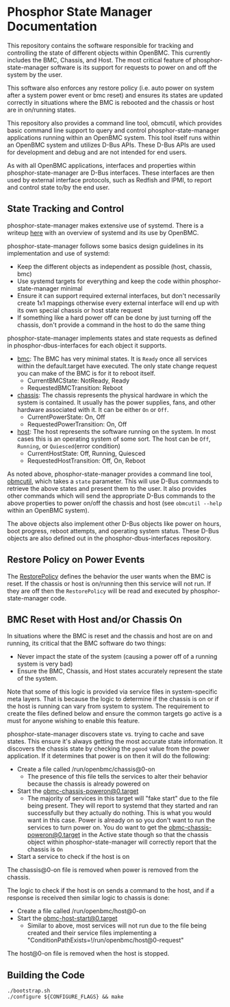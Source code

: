 # Phosphor State Manager Documentation

This repository contains the software responsible for tracking and controlling
the state of different objects within OpenBMC. This currently includes the
BMC, Chassis, and Host. The most critical feature of phosphor-state-manager
software is its support for requests to power on and off the system by the user.

This software also enforces any restore policy (i.e. auto power on system after
a system power event or bmc reset) and ensures its states are updated correctly
in situations where the BMC is rebooted and the chassis or host are in
on/running states.

This repository also provides a command line tool, obmcutil, which provides
basic command line support to query and control phosphor-state-manager
applications running within an OpenBMC system. This tool itself runs within an
OpenBMC system and utilizes D-Bus APIs. These D-Bus APIs are used for
development and debug and are not intended for end users.

As with all OpenBMC applications, interfaces and properties within
phosphor-state-manager are D-Bus interfaces. These interfaces are then used
by external interface protocols, such as Redfish and IPMI, to report and
control state to/by the end user.

## State Tracking and Control

phosphor-state-manager makes extensive use of systemd. There is a writeup
[here][1] with an overview of systemd and its use by OpenBMC.

phosphor-state-manager follows some basics design guidelines in its
implementation and use of systemd:
- Keep the different objects as independent as possible (host, chassis, bmc)
- Use systemd targets for everything and keep the code within
  phosphor-state-manager minimal
- Ensure it can support required external interfaces, but don't necessarily
  create 1x1 mappings otherwise every external interface will end up with its
  own special chassis or host state request
- If something like a hard power off can be done by just turning off the
  chassis, don't provide a command in the host to do the same thing

phosphor-state-manager implements states and state requests as defined in
phosphor-dbus-interfaces for each object it supports.
- [bmc][2]: The BMC has very minimal states. It is `Ready` once all services
  within the default.target have executed. The only state change request you
  can make of the BMC is for it to reboot itself.
  - CurrentBMCState: NotReady, Ready
  - RequestedBMCTransition: Reboot
- [chassis][3]: The chassis represents the physical hardware in which the system
  is contained. It usually has the power supplies, fans, and other hardware
  associated with it. It can be either `On` or `Off`.
  - CurrentPowerState: On, Off
  - RequestedPowerTransition: On, Off
- [host][4]: The host represents the software running on the system. In most
  cases this is an operating system of some sort. The host can be `Off`,
  `Running`, or `Quiesced`(error condition)
  - CurrentHostState: Off, Running, Quiesced
  - RequestedHostTransition: Off, On, Reboot

As noted above, phosphor-state-manager provides a command line tool,
[obmcutil][5], which takes a `state` parameter. This will use D-Bus commands to
retrieve the above states and present them to the user. It also provides other
commands which will send the appropriate D-Bus commands to the above properties
to power on/off the chassis and host (see `obmcutil --help` within an OpenBMC
system).

The above objects also implement other D-Bus objects like power on hours, boot
progress, reboot attempts, and operating system status. These D-Bus objects are
also defined out in the phosphor-dbus-interfaces repository.

## Restore Policy on Power Events

The [RestorePolicy][6] defines the behavior the user wants when the BMC is
reset. If the chassis or host is on/running then this service will not run.
If they are off then the `RestorePolicy` will be read and executed by
phosphor-state-manager code.

## BMC Reset with Host and/or Chassis On

In situations where the BMC is reset and the chassis and host are on and
running, its critical that the BMC software do two things:
- Never impact the state of the system (causing a power off of a running system
is very bad)
- Ensure the BMC, Chassis, and Host states accurately represent the state of the
system.

Note that some of this logic is provided via service files in system-specific
meta layers. That is because the logic to determine if the chassis is on or
if the host is running can vary from system to system. The requirement to
create the files defined below and ensure the common targets go active is a
must for anyone wishing to enable this feature.

phosphor-state-manager discovers state vs. trying to cache and save states. This
ensure it's always getting the most accurate state information. It discovers the
chassis state by checking the `pgood` value from the power application. If it
determines that power is on then it will do the following:
- Create a file called /run/openbmc/chassis@0-on
  - The presence of this file tells the services to alter their behavior because
    the chassis is already powered on
- Start the obmc-chassis-poweron@0.target
  - The majority of services in this target will "fake start" due to the file
    being present. They will report to systemd that they started and ran
    successfully but they actually do nothing. This is what you would want in
    this case. Power is already on so you don't want to run the services to turn
    power on. You do want to get the obmc-chassis-poweron@0.target in the Active
    state though so that the chassis object within phosphor-state-manager will
    correctly report that the chassis is `On`
- Start a service to check if the host is on

The chassis@0-on file is removed when power is removed from the chassis.

The logic to check if the host is on sends a command to the host, and if a
response is received then similar logic to chassis is done:
- Create a file called /run/openbmc/host@0-on
- Start the obmc-host-start@0.target
  - Similar to above, most services will not run due to the file being created
    and their service files implementing a
    "ConditionPathExists=!/run/openbmc/host@0-request"

The host@0-on file is removed when the host is stopped.

## Building the Code
```
./bootstrap.sh
./configure ${CONFIGURE_FLAGS} && make
```

[1]: https://github.com/openbmc/docs/blob/master/openbmc-systemd.md
[2]: https://github.com/openbmc/phosphor-dbus-interfaces/blob/master/xyz/openbmc_project/State/BMC.interface.yaml
[3]: https://github.com/openbmc/phosphor-dbus-interfaces/blob/master/xyz/openbmc_project/State/Chassis.interface.yaml
[4]: https://github.com/openbmc/phosphor-dbus-interfaces/blob/master/xyz/openbmc_project/State/Host.interface.yaml
[5]: https://github.com/openbmc/phosphor-state-manager/blob/master/obmcutil
[6]: https://github.com/openbmc/phosphor-dbus-interfaces/blob/master/xyz/openbmc_project/Control/Power/RestorePolicy.interface.yaml
